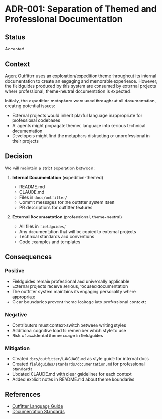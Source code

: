 # ADR-001: Separation of Themed and Professional Documentation

## Status

Accepted

## Context

Agent Outfitter uses an exploration/expedition theme throughout its internal documentation to create an engaging and memorable experience. However, the fieldguides produced by this system are consumed by external projects where professional, theme-neutral documentation is expected.

Initially, the expedition metaphors were used throughout all documentation, creating potential issues:

- External projects would inherit playful language inappropriate for professional codebases
- AI agents might propagate themed language into serious technical documentation
- Developers might find the metaphors distracting or unprofessional in their projects

## Decision

We will maintain a strict separation between:

1. **Internal Documentation** (expedition-themed)

   - README.md
   - CLAUDE.md
   - Files in `docs/outfitter/`
   - Commit messages for the outfitter system itself
   - PR descriptions for outfitter features

2. **External Documentation** (professional, theme-neutral)
   - All files in `fieldguides/`
   - Any documentation that will be copied to external projects
   - Technical standards and conventions
   - Code examples and templates

## Consequences

### Positive

- Fieldguides remain professional and universally applicable
- External projects receive serious, focused documentation
- The outfitter system maintains its engaging personality where appropriate
- Clear boundaries prevent theme leakage into professional contexts

### Negative

- Contributors must context-switch between writing styles
- Additional cognitive load to remember which style to use
- Risk of accidental theme usage in fieldguides

### Mitigation

- Created `docs/outfitter/LANGUAGE.md` as style guide for internal docs
- Created `fieldguides/standards/documentation.md` for professional standards
- Updated CLAUDE.md with clear guidelines for each context
- Added explicit notes in README.md about theme boundaries

## References

- [Outfitter Language Guide](../../outfitter/LANGUAGE.md)
- [Documentation Standards](../../../fieldguides/standards/documentation.md)

